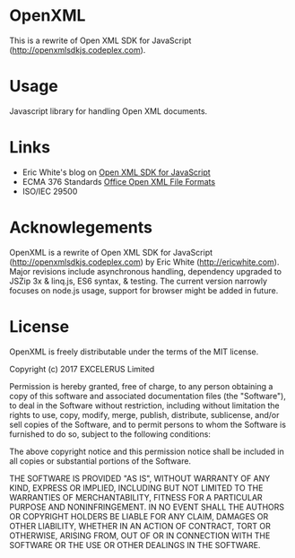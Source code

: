 # OpenXML
This is a rewrite of Open XML SDK for JavaScript (http://openxmlsdkjs.codeplex.com).

# Usage
Javascript library for handling Open XML documents.

# Links
- Eric White's blog on [Open XML SDK for JavaScript](http://ericwhite.com/blog/open-xml-sdk-for-javascript/)
- ECMA 376 Standards [Office Open XML File Formats](http://www.ecma-international.org/publications/standards/Ecma-376.htm)
- ISO/IEC 29500

# Acknowlegements
OpenXML is a rewrite of Open XML SDK for JavaScript (http://openxmlsdkjs.codeplex.com) by Eric White (http://ericwhite.com). Major revisions include asynchronous handling, dependency upgraded to JSZip 3x & linq.js, ES6 syntax, & testing. The current version narrowly focuses on node.js usage, support for browser might be added in future. 

# License
OpenXML is freely distributable under the terms of the MIT license.

Copyright (c) 2017 EXCELERUS Limited

Permission is hereby granted, free of charge, to any person obtaining a copy of this software and associated documentation files (the "Software"), to deal in the Software without restriction, including without limitation the rights to use, copy, modify, merge, publish, distribute, sublicense, and/or sell copies of the Software, and to permit persons to whom the Software is furnished to do so, subject to the following conditions:

The above copyright notice and this permission notice shall be included in all copies or substantial portions of the Software.

THE SOFTWARE IS PROVIDED "AS IS", WITHOUT WARRANTY OF ANY KIND, EXPRESS OR IMPLIED, INCLUDING BUT NOT LIMITED TO THE WARRANTIES OF MERCHANTABILITY, FITNESS FOR A PARTICULAR PURPOSE AND NONINFRINGEMENT. IN NO EVENT SHALL THE AUTHORS OR COPYRIGHT HOLDERS BE LIABLE FOR ANY CLAIM, DAMAGES OR OTHER LIABILITY, WHETHER IN AN ACTION OF CONTRACT, TORT OR OTHERWISE, ARISING FROM, OUT OF OR IN CONNECTION WITH THE SOFTWARE OR THE USE OR OTHER DEALINGS IN THE SOFTWARE.